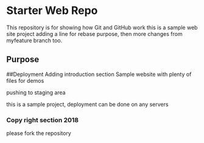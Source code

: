 # Starter Web Repo

This repository is for showing how Git and GitHub work
this is a sample web site project
adding a line for rebase purpose, then more changes from myfeature branch too.
## Purpose
##Deployment
Adding introduction section 
Sample website with plenty of files for demos

pushing to staging area

this is a sample project, deployment can be done on any servers
### Copy right section 2018

please fork the repository